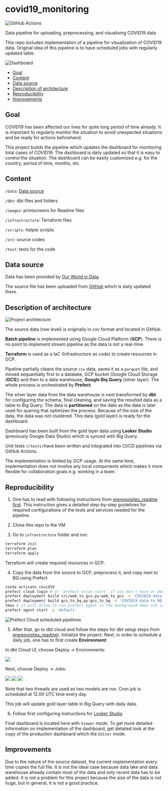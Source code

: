 # covid19_monitoring

![GitHub Actions](https://github.com/MikhailKuklin/covid19_monitoring/actions/workflows/GHA.yml/badge.svg?&branch=main&kill_cache=1)

Data pipeline for uploading, preprocessing, and visualising COVID19 data 

This repo includes implementation of a pipeline for visualization of COVID19 data. Original idea of this pipeline is to have scheduled jobs with regularly updated table. 

![Dashboard](images/dashboard_example.png)

- [Goal](#Goal)
- [Content](#Content)
- [Data source](#Data-source)
- [Description of architecture](#Description-of-architecture)
- [Reproducibility](#Reproducibility)
- [Improvements](#Improvements)

## Goal

COVID19 has been affected our lives for quite long period of time already. It is important to regularly monitor the situation to avoid unexpected situations and be ready for actions beforehand. 

This project builds the pipeline which updates the dashboard for monitoring total cases of COVID19. The dashboard is daily updated so that it is easy to control the situation. The dashboard can be easily customized e.g. for the country, period of time, months, etc.

## Content

`/data`: [Data source](#Data-source)

`/dbt`: dbt files and folders 

`/images`: printscreens for Readme files

`/infrastructure`: Terraform files

`/scripts`: helper scripts

`/src`: source codes

`/test`: tests for the code

## Data source

Data has been provided by [Our World in Data](https://ourworldindata.org/coronavirus).

The source file has been uploaded from [GitHub](https://github.com/owid/covid-19-data) which is daily updated there.

## Description of architecture

![Project architecture](images/covid19_monitoring_architecture.png)

The source data (raw level) is originally in *csv* format and located in GitHub.

**Batch pipeline** is implemented using Google Cloud Platform (**GCP**). There is no point to implement stream pipeline as the data is not a real-time.

**Terraform** is used as a IaC (Infrastructure as code) to create resources in GCP.

Pipeline partially cleans the source `csv` data, saves it as a `parquet` file, and moved sequantially first to a datalake, GCP bucket (Google Cloud Storage (**GCS**)) and then to a data warehouse, **Google Biq Query** (silver layer). The whole process is orchestrated by **Prefect**.

The silver layer data from the data warehouse is next transformed by **dbt** for configuring the schema, final cleaning, and saving the resulted data as a table to Big Query. The data is **partitioned** on the date as the date is later used for quering that optimizes the process. Because of the size of the data, the data was not clustered. This data (gold layer) is ready for the dashboard.

Dashboard has been built from the gold layer data using **Looker Studio** (previously Google Data Studio) which is synced with Big Query.

Unit tests `(/tests)`have been written and integrated into CI/CD pipelines via GitHub Actions. 

The implementation is limited by GCP usage. At the same time, implementation does not involve any local components which makes it more flexible for collaboration goals e.g. working in a team. 

## Reproducibility

1. One has to read with following instructions from [prerequisites_readme first](https://github.com/MikhailKuklin/covid19_monitoring/blob/main/prerequisites_readme.md).
This instruction gives a detailed step-by-step guidelines for required configurations of the tools and services needed for the pipeline.

2. Clone this repo to the VM

3. Go to `infrastructure` folder and run:

```sh
terraform init
terraform plan
terraform apply
```

Terraform will create required resources in GCP.

4. Copy the data from the source to GCP, preprocess it, and copy next to BQ using Prefect

```sh
conda activate covid19
prefect cloud login # or ´prefect orion start` if you don't have or don't want to create an account
prefect deployment build src/web_to_gcs.py:web_to_gcs -n 'COVID19 data to GCS' --cron "0 9 * * *" -a # creates deployment yaml file and schedule it via CRON on 9 UTC time every day
prefect deployment build gcs_to_bq.py:gcs_to_bq -n 'COVID19 data to BQ' --cron "0 10 * * *" -a # creates deployment yaml file and schedule it via CRON on 10 UTC time every day
tmux # it will allow to run prefect agent in the background when ssh connection will be closed
prefect agent start -q 'default'
```

![Prefect Cloud scheduled pipelines](images/prefect_deployment.png)

5. After that, go to dbt cloud and follow the steps for dbt setup steps from [prerequisites_readme](https://github.com/MikhailKuklin/covid19_monitoring/blob/main/prerequisites_readme.md)). Initialize the project. Next, in order to schedule a daily job, one has to first create **Environment**:

In dbt Cloud UI, choose Deploy -> Environments:

![](images/dbt_environment.png)

Next, choose Deploy -> Jobs:

![](images/dbt_jobs.png)
![](images/dbt_jobs2.png)
![](images/dbt_jobs3.png)

Note that two threads are used as two models are run. Cron job is scheduled at 12.00 UTC time every day.

This job will update gold layer table in Big Query with daily data.

6. Follow first configuring instructions for [Looker Studio](https://github.com/MikhailKuklin/covid19_monitoring/blob/main/visualizations_readme.md)

Final dashboard is located here with `Viewer` mode. To get more detailed information on implementation of the dashboard, get detailed look at the copy of the production dashboard which the `Editor` mode.

## Improvements

Due to the nature of the source dataset, the current implementation every time copies the full file. It is not the ideal case because data lake and data warehouse already contain most of the data and only recent data has to be added. It is not a problem for this project because the size of the data is not huge, but in general, it is not a good practice.
